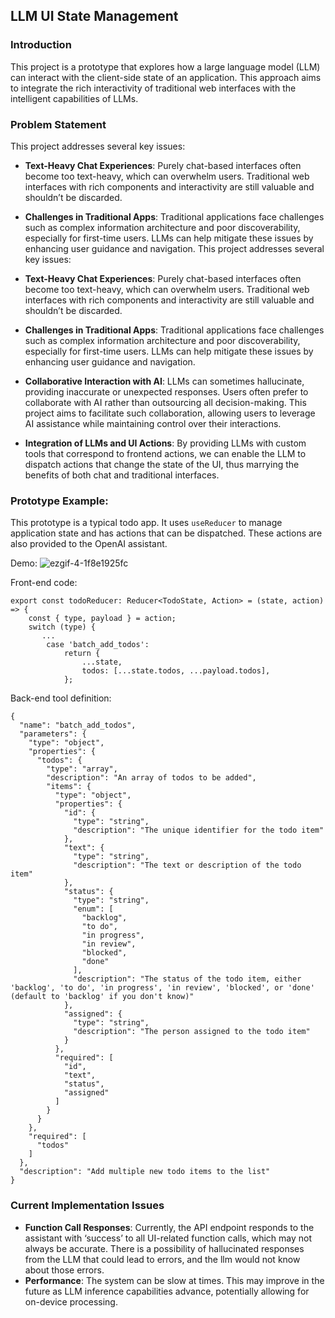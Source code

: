 
## LLM UI State Management

### Introduction

This project is a prototype that explores how a large language model (LLM) can interact with the client-side state of an application. This approach aims to integrate the rich interactivity of traditional web interfaces with the intelligent capabilities of LLMs.

### Problem Statement

This project addresses several key issues:

* **Text-Heavy Chat Experiences**: Purely chat-based interfaces often become too text-heavy, which can overwhelm users. Traditional web interfaces with rich components and interactivity are still valuable and shouldn’t be discarded.
* **Challenges in Traditional Apps**: Traditional applications face challenges such as complex information architecture and poor discoverability, especially for first-time users. LLMs can help mitigate these issues by enhancing user guidance and navigation.
This project addresses several key issues:

* **Text-Heavy Chat Experiences**: Purely chat-based interfaces often become too text-heavy, which can overwhelm users. Traditional web interfaces with rich components and interactivity are still valuable and shouldn’t be discarded.
* **Challenges in Traditional Apps**: Traditional applications face challenges such as complex information architecture and poor discoverability, especially for first-time users. LLMs can help mitigate these issues by enhancing user guidance and navigation.
* **Collaborative Interaction with AI**: LLMs can sometimes hallucinate, providing inaccurate or unexpected responses. Users often prefer to collaborate with AI rather than outsourcing all decision-making. This project aims to facilitate such collaboration, allowing users to leverage AI assistance while maintaining control over their interactions.
* **Integration of LLMs and UI Actions**: By providing LLMs with custom tools that correspond to frontend actions, we can enable the LLM to dispatch actions that change the state of the UI, thus marrying the benefits of both chat and traditional interfaces.

### Prototype Example:

This prototype is a typical todo app. It uses `useReducer` to manage application state and has actions that can be dispatched. These actions are also provided to the OpenAI assistant.

Demo:
![ezgif-4-1f8e1925fc](https://github.com/bwhiting2356/llm-ui-state/assets/16016903/0b3fdc9e-a4d4-445f-9141-abc547afd7f0)

Front-end code:
```
export const todoReducer: Reducer<TodoState, Action> = (state, action) => {
    const { type, payload } = action;
    switch (type) {
       ...
        case 'batch_add_todos':
            return {
                ...state,
                todos: [...state.todos, ...payload.todos],
            };
```

Back-end tool definition:
```
{
  "name": "batch_add_todos",
  "parameters": {
    "type": "object",
    "properties": {
      "todos": {
        "type": "array",
        "description": "An array of todos to be added",
        "items": {
          "type": "object",
          "properties": {
            "id": {
              "type": "string",
              "description": "The unique identifier for the todo item"
            },
            "text": {
              "type": "string",
              "description": "The text or description of the todo item"
            },
            "status": {
              "type": "string",
              "enum": [
                "backlog",
                "to do",
                "in progress",
                "in review",
                "blocked",
                "done"
              ],
              "description": "The status of the todo item, either 'backlog', 'to do', 'in progress', 'in review', 'blocked', or 'done' (default to 'backlog' if you don't know)"
            },
            "assigned": {
              "type": "string",
              "description": "The person assigned to the todo item"
            }
          },
          "required": [
            "id",
            "text",
            "status",
            "assigned"
          ]
        }
      }
    },
    "required": [
      "todos"
    ]
  },
  "description": "Add multiple new todo items to the list"
}
```

### Current Implementation Issues

* **Function Call Responses**: Currently, the API endpoint responds to the assistant with ‘success’ to all  UI-related function calls, which may not always be accurate. There is a possibility of hallucinated responses from the LLM that could lead to errors, and the llm would not know about those errors.
* **Performance**: The system can be slow at times. This may improve in the future as LLM inference capabilities advance, potentially allowing for on-device processing.
